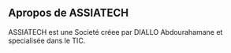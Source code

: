 ## Apropos de ASSIATECH

ASSIATECH est une Societé créee par DIALLO Abdourahamane et specialisée dans le TIC.



